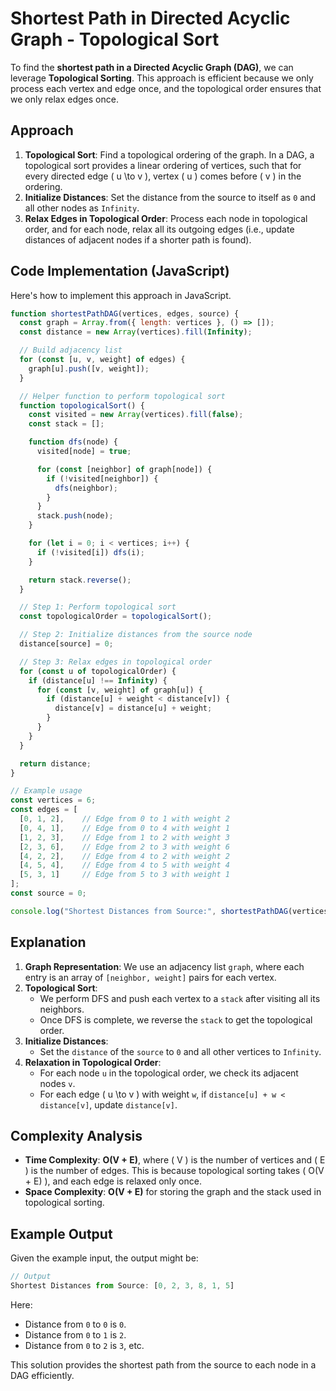 # Shortest Path in Directed Acyclic Graph - Topological Sort

To find the **shortest path in a Directed Acyclic Graph (DAG)**, we can leverage **Topological Sorting**. This approach is efficient because we only process each vertex and edge once, and the topological order ensures that we only relax edges once.

## Approach

1. **Topological Sort**: Find a topological ordering of the graph. In a DAG, a topological sort provides a linear ordering of vertices, such that for every directed edge \( u \to v \), vertex \( u \) comes before \( v \) in the ordering.
2. **Initialize Distances**: Set the distance from the source to itself as `0` and all other nodes as `Infinity`.
3. **Relax Edges in Topological Order**: Process each node in topological order, and for each node, relax all its outgoing edges (i.e., update distances of adjacent nodes if a shorter path is found).

## Code Implementation (JavaScript)

Here's how to implement this approach in JavaScript.

```javascript
function shortestPathDAG(vertices, edges, source) {
  const graph = Array.from({ length: vertices }, () => []);
  const distance = new Array(vertices).fill(Infinity);

  // Build adjacency list
  for (const [u, v, weight] of edges) {
    graph[u].push([v, weight]);
  }

  // Helper function to perform topological sort
  function topologicalSort() {
    const visited = new Array(vertices).fill(false);
    const stack = [];

    function dfs(node) {
      visited[node] = true;

      for (const [neighbor] of graph[node]) {
        if (!visited[neighbor]) {
          dfs(neighbor);
        }
      }
      stack.push(node);
    }

    for (let i = 0; i < vertices; i++) {
      if (!visited[i]) dfs(i);
    }

    return stack.reverse();
  }

  // Step 1: Perform topological sort
  const topologicalOrder = topologicalSort();

  // Step 2: Initialize distances from the source node
  distance[source] = 0;

  // Step 3: Relax edges in topological order
  for (const u of topologicalOrder) {
    if (distance[u] !== Infinity) {
      for (const [v, weight] of graph[u]) {
        if (distance[u] + weight < distance[v]) {
          distance[v] = distance[u] + weight;
        }
      }
    }
  }

  return distance;
}

// Example usage
const vertices = 6;
const edges = [
  [0, 1, 2],    // Edge from 0 to 1 with weight 2
  [0, 4, 1],    // Edge from 0 to 4 with weight 1
  [1, 2, 3],    // Edge from 1 to 2 with weight 3
  [2, 3, 6],    // Edge from 2 to 3 with weight 6
  [4, 2, 2],    // Edge from 4 to 2 with weight 2
  [4, 5, 4],    // Edge from 4 to 5 with weight 4
  [5, 3, 1]     // Edge from 5 to 3 with weight 1
];
const source = 0;

console.log("Shortest Distances from Source:", shortestPathDAG(vertices, edges, source));
```

## Explanation

1. **Graph Representation**: We use an adjacency list `graph`, where each entry is an array of `[neighbor, weight]` pairs for each vertex.
2. **Topological Sort**:
   - We perform DFS and push each vertex to a `stack` after visiting all its neighbors.
   - Once DFS is complete, we reverse the `stack` to get the topological order.
3. **Initialize Distances**:
   - Set the `distance` of the `source` to `0` and all other vertices to `Infinity`.
4. **Relaxation in Topological Order**:
   - For each node `u` in the topological order, we check its adjacent nodes `v`.
   - For each edge \( u \to v \) with weight `w`, if `distance[u] + w < distance[v]`, update `distance[v]`.

## Complexity Analysis

- **Time Complexity**: **O(V + E)**, where \( V \) is the number of vertices and \( E \) is the number of edges. This is because topological sorting takes \( O(V + E) \), and each edge is relaxed only once.
- **Space Complexity**: **O(V + E)** for storing the graph and the stack used in topological sorting.

## Example Output

Given the example input, the output might be:

```javascript
// Output
Shortest Distances from Source: [0, 2, 3, 8, 1, 5]
```

Here:
- Distance from `0` to `0` is `0`.
- Distance from `0` to `1` is `2`.
- Distance from `0` to `2` is `3`, etc. 

This solution provides the shortest path from the source to each node in a DAG efficiently.
